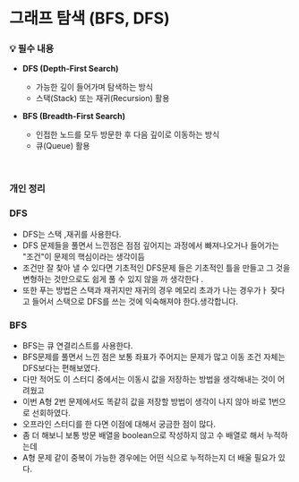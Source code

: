 # 그래프 탐색 (BFS, DFS)

### 💡 필수 내용

- **DFS (Depth-First Search)**
  + 가능한 깊이 들어가며 탐색하는 방식
  + 스택(Stack) 또는 재귀(Recursion) 활용

- **BFS (Breadth-First Search)**
  + 인접한 노드를 모두 방문한 후 다음 깊이로 이동하는 방식
  + 큐(Queue) 활용


<br/>



###  개인 정리

### DFS
+ DFS는 스택 ,재귀를 사용한다. 
+ DFS 문제들을 풀면서 느낀점은 점점 깊어지는 과정에서 빠져나오거나 들어가는 "조건"이 문제의 핵심이라는 생각이듬 
+ 조건만 잘 찾아 낼 수 있다면 기초적인 DFS문제 들은 기초적인 틀을 만들고 그 것을 변형하는 것만으로도 쉽게 풀 수 있지 않을 까 생각한다 .
+ 또한 푸는 방법은 스택과 재귀지만 재귀의 경우 메모리 초과가 나는 경우가ㅏ 잦다고 들어서 스택으로 DFS를 쓰는 것에 익숙해져야 한다.생각합니다.



### BFS
+ BFS는 큐 연결리스트를 사용한다. 
+ BFS문제를 풀면서 느낀 점은 보통 좌표가 주어지는 문제가 많고 이동 조건 자체는 DFS보다는 편해보였다.
+ 다만 적어도 이 스터디 중에서는 이동시 값을 저장하는 방법을 생각해내는 것이 어려웠고 
+ 이번 A형 2번 문제에서도 똑같히 값을 저장할 방법이 생각이 나지 않아 바로 1번으로 선회하였다.
+ 오프라인 스터디를 한 다면 이점에 대해서 궁금한 점이 많다. 
+ 좀 더 해보니 보통 방문 배열을 boolean으로 작성하지 않고 수 배열로 해서 누적하는데
+ A형 문제 같이 중복이 가능한 경우에는 어떤 식으로 누적하는지 더 배울 필요가 있다. 